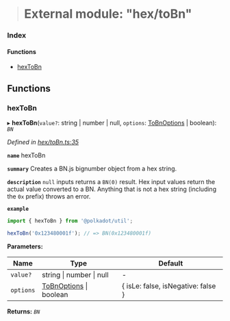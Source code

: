 > # External module: "hex/toBn"

### Index

#### Functions

* [hexToBn](_hex_tobn_.md#hextobn)

## Functions

###  hexToBn

▸ **hexToBn**(`value?`: string | number | null, `options`: [ToBnOptions](../interfaces/_types_.tobnoptions.md) | boolean): *`BN`*

*Defined in [hex/toBn.ts:35](https://github.com/polkadot-js/common/blob/df8c103/packages/util/src/hex/toBn.ts#L35)*

**`name`** hexToBn

**`summary`** Creates a BN.js bignumber object from a hex string.

**`description`** 
`null` inputs returns a `BN(0)` result. Hex input values return the actual value converted to a BN. Anything that is not a hex string (including the `0x` prefix) throws an error.

**`example`** 
<BR>

```javascript
import { hexToBn } from '@polkadot/util';

hexToBn('0x123480001f'); // => BN(0x123480001f)
```

**Parameters:**

Name | Type | Default |
------ | ------ | ------ |
`value?` | string \| number \| null | - |
`options` | [ToBnOptions](../interfaces/_types_.tobnoptions.md) \| boolean |  { isLe: false, isNegative: false } |

**Returns:** *`BN`*
